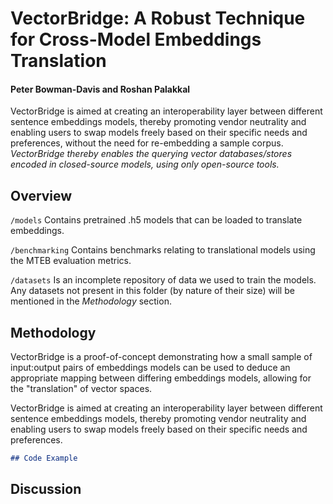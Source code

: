 # VectorBridge: A Robust Technique for Cross-Model Embeddings Translation

#### Peter Bowman-Davis and Roshan Palakkal

VectorBridge is aimed at creating an interoperability layer between different sentence embeddings models, thereby promoting vendor neutrality and enabling users to swap models freely based on their specific needs and preferences, without the need for re-embedding a sample corpus. _VectorBridge thereby enables the querying vector databases/stores encoded in closed-source models, using only open-source tools._

## Overview

`/models` Contains pretrained .h5 models that can be loaded to translate embeddings.

`/benchmarking` Contains benchmarks relating to translational models using the MTEB evaluation metrics.

`/datasets` Is an incomplete repository of data we used to train the models. Any datasets not present in this folder (by nature of their size) will be mentioned in the _Methodology_ section.

## Methodology 

VectorBridge is a proof-of-concept demonstrating how a small sample of input:output pairs of embeddings models can be used to deduce an appropriate mapping between differing embeddings models, allowing for the "translation" of vector spaces.

VectorBridge is aimed at creating an interoperability layer between different sentence embeddings models, thereby promoting vendor neutrality and enabling users to swap models freely based on their specific needs and preferences.

```markdown
## Code Example 

```

## Discussion


